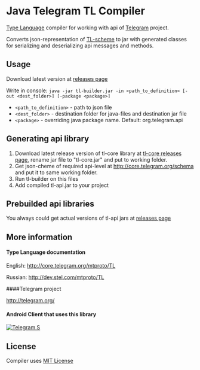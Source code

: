 Java Telegram TL Compiler
===========

[Type Language](http://core.telegram.org/mtproto/TL) compiler for working with api of [Telegram](http://telegram.org) project.

Converts json-representation of [TL-scheme](http://core.telegram.org/schema) to jar with generated classes for serializing and deserializing api messages and methods.

Usage
----------
Download latest version at [releases page](https://github.com/ex3ndr/telegram-tl/releases)

Write in console:
```java -jar tl-builder.jar -in <path_to_definition> [-out <dest_folder>] [-package <package>]```
* ```<path_to_definition>``` - path to json file
* ```<dest_folder>``` - destination folder for java-files and destination jar file
* ```<package>``` - overriding java package name. Default: org.telegram.api

Generating api library
-----------
1. Download latest release version of tl-core library at [tl-core releases page](https://github.com/ex3ndr/telegram-tl-core/releases), rename jar file to "tl-core.jar" and put to working folder.
2. Get json-cheme of required api-level at http://core.telegram.org/schema and put it to same working folder.
3. Run tl-builder on this files
4. Add compiled tl-api.jar to your project

Prebuilded api libraries
-----------
You always could get actual versions of tl-api jars at [releases page](https://github.com/ex3ndr/telegram-tl/releases)

More information
----------------
#### Type Language documentation

English: http://core.telegram.org/mtproto/TL

Russian: http://dev.stel.com/mtproto/TL

####Telegram project

http://telegram.org/

#### Android Client that uses this library

[![Telegram S](https://developer.android.com/images/brand/en_generic_rgb_wo_45.png)](https://play.google.com/store/apps/details?id=org.telegram.android "Telegram S")

License
----------------
Compiler uses [MIT License](LICENSE)
